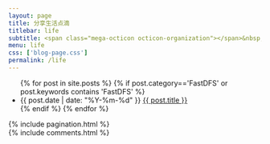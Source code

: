 ```yaml
---
layout: page
title: 分享生活点滴
titlebar: life
subtitle: <span class="mega-octicon octicon-organization"></span>&nbsp;&nbsp; 人生在世，潇洒二字
menu: life
css: ['blog-page.css']
permalink: /life
---
```


<div class="row">
  <div class="col-md-12">
        <ul id="posts-list">
            {% for post in site.posts %}
                {% if post.category=='FastDFS' or post.keywords contains 'FastDFS' %}
                <li class="posts-list-item">
                    <div class="posts-content">
                        <span class="posts-list-meta">{{ post.date | date: "%Y-%m-%d" }}</span>
                        <a class="posts-list-name bubble-float-left" href="{{ site.url }}{{ post.url }}">{{ post.title }}</a>
                        <span class='circle'></span>
                    </div>
                </li>
                {% endif %}
            {% endfor %}
        </ul> 
        <!-- Pagination -->
        {% include pagination.html %}
        <!-- Comments -->
       <div class="comment">
         {% include comments.html %}
       </div>
    </div>
</div>
<script>
    $(document).ready(function() {
        // Enable bootstrap tooltip
        $("body").tooltip({ selector: '[data-toggle=tooltip]' });
    });
</script>